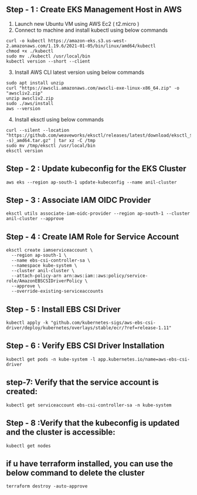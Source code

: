 ## Step - 1 : Create EKS Management Host in AWS ##

1) Launch new Ubuntu VM using AWS Ec2 ( t2.micro )	  
2) Connect to machine and install kubectl using below commands  
```
curl -o kubectl https://amazon-eks.s3.us-west-2.amazonaws.com/1.19.6/2021-01-05/bin/linux/amd64/kubectl
chmod +x ./kubectl
sudo mv ./kubectl /usr/local/bin
kubectl version --short --client
```
3) Install AWS CLI latest version using below commands 
```
sudo apt install unzip
curl "https://awscli.amazonaws.com/awscli-exe-linux-x86_64.zip" -o "awscliv2.zip"
unzip awscliv2.zip
sudo ./aws/install
aws --version
```

4) Install eksctl using below commands
```
curl --silent --location "https://github.com/weaveworks/eksctl/releases/latest/download/eksctl_$(uname -s)_amd64.tar.gz" | tar xz -C /tmp
sudo mv /tmp/eksctl /usr/local/bin
eksctl version
```
## Step - 2 : Update kubeconfig for the EKS Cluster
```
aws eks --region ap-south-1 update-kubeconfig --name anil-cluster
```
## Step - 3 : Associate IAM OIDC Provider
```
eksctl utils associate-iam-oidc-provider --region ap-south-1 --cluster anil-cluster --approve
```
## Step - 4 : Create IAM Role for Service Account
```
eksctl create iamserviceaccount \
  --region ap-south-1 \
  --name ebs-csi-controller-sa \
  --namespace kube-system \
  --cluster anil-cluster \
  --attach-policy-arn arn:aws:iam::aws:policy/service-role/AmazonEBSCSIDriverPolicy \
  --approve \
  --override-existing-serviceaccounts
```
## Step - 5 : Install EBS CSI Driver
```
kubectl apply -k "github.com/kubernetes-sigs/aws-ebs-csi-driver/deploy/kubernetes/overlays/stable/ecr/?ref=release-1.11"
```
## Step - 6 : Verify EBS CSI Driver Installation
```
kubectl get pods -n kube-system -l app.kubernetes.io/name=aws-ebs-csi-driver
```
## step-7:	Verify that the service account is created:
```
kubectl get serviceaccount ebs-csi-controller-sa -n kube-system
```
## Step - 8 :Verify that the kubeconfig is updated and the cluster is accessible:
``` 
kubectl get nodes
```

## if u have terraform installed, you can use the below command to delete the cluster
``` 
terraform destroy -auto-approve 
```